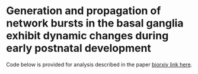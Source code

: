 # Generation and propagation of network bursts in the basal ganglia exhibit dynamic changes during early postnatal development

Code below is provided for analysis described in the paper [biorxiv link here](/).
